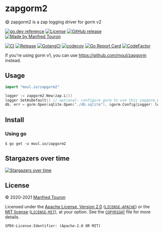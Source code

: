 # zapgorm2

:smile: zapgorm2 is a zap logging driver for gorm v2

[![go.dev reference](https://img.shields.io/badge/go.dev-reference-007d9c?logo=go&logoColor=white)](https://pkg.go.dev/moul.io/zapgorm2)
[![License](https://img.shields.io/badge/license-Apache--2.0%20%2F%20MIT-%2397ca00.svg)](https://github.com/moul/zapgorm2/blob/master/COPYRIGHT)
[![GitHub release](https://img.shields.io/github/release/moul/zapgorm2.svg)](https://github.com/moul/zapgorm2/releases)
[![Made by Manfred Touron](https://img.shields.io/badge/made%20by-Manfred%20Touron-blue.svg?style=flat)](https://manfred.life/)

[![CI](https://github.com/moul/zapgorm2/workflows/CI/badge.svg)](https://github.com/moul/zapgorm2/actions?query=workflow%3ACI)
[![Release](https://github.com/moul/zapgorm2/workflows/Release/badge.svg)](https://github.com/moul/zapgorm2/actions?query=workflow%3ARelease)
[![GolangCI](https://golangci.com/badges/github.com/moul/zapgorm2.svg)](https://golangci.com/r/github.com/moul/zapgorm2)
[![codecov](https://codecov.io/gh/moul/zapgorm2/branch/master/graph/badge.svg)](https://codecov.io/gh/moul/zapgorm2)
[![Go Report Card](https://goreportcard.com/badge/moul.io/zapgorm2)](https://goreportcard.com/report/moul.io/zapgorm2)
[![CodeFactor](https://www.codefactor.io/repository/github/moul/zapgorm2/badge)](https://www.codefactor.io/repository/github/moul/zapgorm2)

If you're using gorm v1, you can use https://github.com/moul/zapgorm instead.

## Usage

```go
import "moul.io/zapgorm2"

logger := zapgorm2.New(zap.L())
logger.SetAsDefault() // optional: configure gorm to use this zapgorm.Logger for callbacks
db, err = gorm.Open(sqlite.Open("./db.sqlite"), &gorm.Config{Logger: logger})
```

## Install

### Using go

```console
$ go get -u moul.io/zapgorm2
```

## Stargazers over time

[![Stargazers over time](https://starchart.cc/moul/zapgorm2.svg)](https://starchart.cc/moul/zapgorm2)

## License

© 2020-2021 [Manfred Touron](https://manfred.life)

Licensed under the [Apache License, Version 2.0](https://www.apache.org/licenses/LICENSE-2.0) ([`LICENSE-APACHE`](LICENSE-APACHE)) or the [MIT license](https://opensource.org/licenses/MIT) ([`LICENSE-MIT`](LICENSE-MIT)), at your option. See the [`COPYRIGHT`](COPYRIGHT) file for more details.

`SPDX-License-Identifier: (Apache-2.0 OR MIT)`

